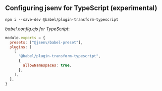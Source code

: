 ## Configuring jsenv for TypeScript (experimental)

```console
npm i --save-dev @babel/plugin-transform-typescript
```

_babel.config.cjs for TypeScript_:

```js
module.exports = {
  presets: ["@jsenv/babel-preset"],
  plugins: [
    [
      "@babel/plugin-transform-typescript",
      {
        allowNamespaces: true,
      },
    ],
  ],
}
```
